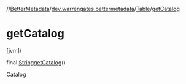 //[BetterMetadata](../../../index.md)/[dev.warrengates.bettermetadata](../index.md)/[Table](index.md)/[getCatalog](get-catalog.md)

# getCatalog

[jvm]\

final [String](https://docs.oracle.com/javase/8/docs/api/java/lang/String.html)[getCatalog](get-catalog.md)()

Catalog
